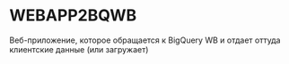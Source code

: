 # WEBAPP2BQWB
Веб-приложение, которое обращается к BigQuery WB и отдает оттуда клиентские данные (или загружает)
